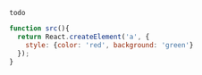 ```jade
todo
```
```javascript
function src(){
  return React.createElement('a', {
    style: {color: 'red', background: 'green'}
  });
}
```
